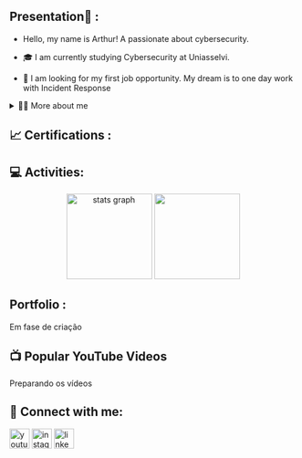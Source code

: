 <h2> Presentation👋 :</h2>
 
 * Hello, my name is Arthur! A passionate about cybersecurity.




* 🎓 I am currently studying Cybersecurity at Uniasselvi.

* 🔭  I am looking for my first job opportunity. My dream is to one day work with Incident Response

<details>
  <summary>👨‍💻 More about me</summary>
  <br> <!-- espaçamento -->
  <p>
    🏂 I'm 24 years old and live in Brazil. I'm fluent in Spanish and have taken several other courses at Cisco, Fortinet, Cybrary, and SENAI. I'm also a Biomedical Specialist in Hematology, which has helped me develop important skills such as communication, teamwork, ethics and responsibility, critical thinking, problem-solving, and time management. I like to devote my free time to reading books and manga, studying new languages, playing games and doing extreme sports.
  </p>
</details>
</p>
</p>
</p>
<h2>📈 Certifications :</h2>









  

<h2> 💻 Activities:</h2>

<div align="center">
  <img src="https://github-readme-stats.vercel.app/api?username=BragaArt&hide_title=false&hide_rank=false&show_icons=true&include_all_commits=true&count_private=true&disable_animations=false&theme=dark&locale=en&hide_border=false" height="150" alt="stats graph" />
  <img height="150" src="https://media1.giphy.com/media/qoHf1p7uXvna0/giphy.gif" />
</div>




  
  



<h2>  Portfolio :</h2>
 Em fase de criação 

<h2>📺 Popular YouTube Videos</h2>
 Preparando os vídeos
 
<h2> 📲  Connect with me:</h2>

<div align="left">
  <a href="https://youtube.com/seu-perfil" target="_blank" style="display:inline-block; vertical-align:top;">
    <img src="https://img.shields.io/static/v1?message=Youtube&logo=youtube&label=&color=FF0000&logoColor=white&labelColor=&style=for-the-badge" height="35" alt="youtube logo" />
  </a>
  <a href="https://www.instagram.com/braga_art/" target="_blank" style="display:inline-block; vertical-align:top;">
    <img src="https://img.shields.io/static/v1?message=Instagram&logo=instagram&label=&color=E4405F&logoColor=white&labelColor=&style=for-the-badge" height="35" alt="instagram logo" />
  </a>
  <a href="https://www.linkedin.com/in/cyberarthurb/" target="_blank" style="display:inline-block; vertical-align:top;">
    <img src="https://img.shields.io/static/v1?message=LinkedIn&logo=linkedin&label=&color=0077B5&logoColor=white&labelColor=&style=for-the-badge" height="35" alt="linkedin logo" />
  </a>
</div>
